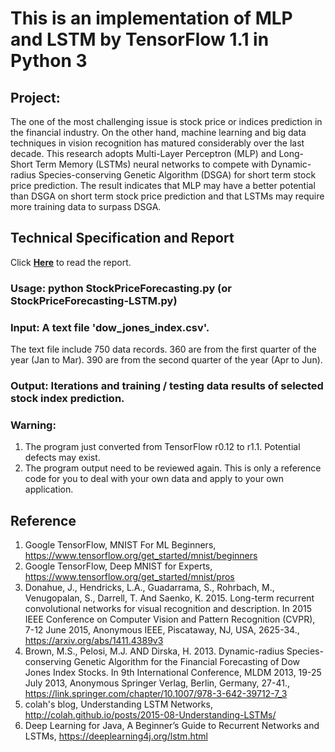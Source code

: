 # This is an implementation of MLP and LSTM by TensorFlow 1.1 in Python 3

## Project:
The one of the most challenging issue is stock price or indices prediction in the financial industry. On the other hand, machine learning and big data techniques in vision recognition has matured considerably over the last decade. This research adopts Multi-Layer Perceptron (MLP) and Long-Short Term Memory (LSTMs) neural networks to compete with Dynamic-radius Species-conserving Genetic Algorithm (DSGA) for short term stock price prediction. The result indicates that MLP may have a better potential than DSGA on short term stock price prediction and that LSTMs may require more training data to surpass DSGA. 

## Technical Specification and Report
 Click [**Here**](https://github.com/Cheng-Lin-Li/MachineLearning/blob/master/TensorFlow/ProjectReport.pdf) to read the report. 

### Usage: python StockPriceForecasting.py (or StockPriceForecasting-LSTM.py)	

### Input: A text file 'dow_jones_index.csv'.
The text file include 750 data records.  360 are from the first quarter of the year (Jan to Mar). 390 are from the second quarter of the year (Apr to Jun).

### Output: Iterations and training / testing data results of selected stock index prediction.




### Warning:

1. The program just converted from TensorFlow r0.12 to r1.1. Potential defects may exist.
2. The program output need to be reviewed again. This is only a reference code for you to deal with your own data and apply to your own application.

## Reference 
  1. Google TensorFlow, MNIST For ML Beginners, https://www.tensorflow.org/get_started/mnist/beginners
  2. Google TensorFlow, Deep MNIST for Experts, https://www.tensorflow.org/get_started/mnist/pros
  3. Donahue, J., Hendricks, L.A., Guadarrama, S., Rohrbach, M., Venugopalan, S., Darrell, T. And Saenko, K. 2015. Long-term recurrent convolutional networks for visual recognition and description. In 2015 IEEE Conference on Computer Vision and Pattern Recognition (CVPR), 7-12 June 2015, Anonymous IEEE, Piscataway, NJ, USA, 2625-34., https://arxiv.org/abs/1411.4389v3
  4. Brown, M.S., Pelosi, M.J. AND Dirska, H. 2013. Dynamic-radius Species-conserving Genetic Algorithm for the Financial Forecasting of Dow Jones Index Stocks. In 9th International Conference, MLDM 2013, 19-25 July 2013, Anonymous Springer Verlag, Berlin, Germany, 27-41., https://link.springer.com/chapter/10.1007/978-3-642-39712-7_3
  5. colah's blog, Understanding LSTM Networks, http://colah.github.io/posts/2015-08-Understanding-LSTMs/
  6. Deep Learning for Java, A Beginner’s Guide to Recurrent Networks and LSTMs, https://deeplearning4j.org/lstm.html

